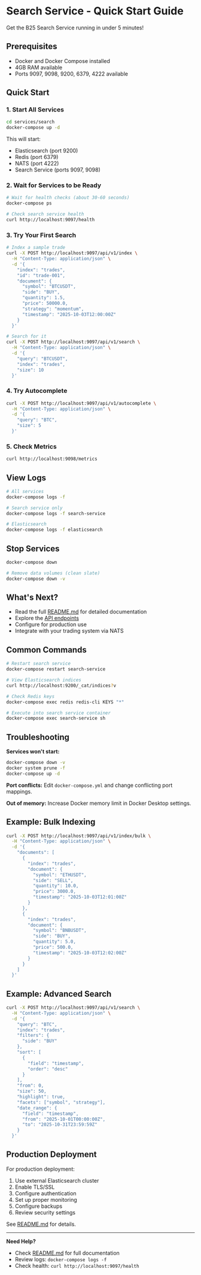 # Search Service - Quick Start Guide

Get the B25 Search Service running in under 5 minutes!

## Prerequisites

- Docker and Docker Compose installed
- 4GB RAM available
- Ports 9097, 9098, 9200, 6379, 4222 available

## Quick Start

### 1. Start All Services

```bash
cd services/search
docker-compose up -d
```

This will start:
- Elasticsearch (port 9200)
- Redis (port 6379)
- NATS (port 4222)
- Search Service (ports 9097, 9098)

### 2. Wait for Services to be Ready

```bash
# Wait for health checks (about 30-60 seconds)
docker-compose ps

# Check search service health
curl http://localhost:9097/health
```

### 3. Try Your First Search

```bash
# Index a sample trade
curl -X POST http://localhost:9097/api/v1/index \
  -H "Content-Type: application/json" \
  -d '{
    "index": "trades",
    "id": "trade-001",
    "document": {
      "symbol": "BTCUSDT",
      "side": "BUY",
      "quantity": 1.5,
      "price": 50000.0,
      "strategy": "momentum",
      "timestamp": "2025-10-03T12:00:00Z"
    }
  }'

# Search for it
curl -X POST http://localhost:9097/api/v1/search \
  -H "Content-Type: application/json" \
  -d '{
    "query": "BTCUSDT",
    "index": "trades",
    "size": 10
  }'
```

### 4. Try Autocomplete

```bash
curl -X POST http://localhost:9097/api/v1/autocomplete \
  -H "Content-Type: application/json" \
  -d '{
    "query": "BTC",
    "size": 5
  }'
```

### 5. Check Metrics

```bash
curl http://localhost:9098/metrics
```

## View Logs

```bash
# All services
docker-compose logs -f

# Search service only
docker-compose logs -f search-service

# Elasticsearch
docker-compose logs -f elasticsearch
```

## Stop Services

```bash
docker-compose down

# Remove data volumes (clean slate)
docker-compose down -v
```

## What's Next?

- Read the full [README.md](README.md) for detailed documentation
- Explore the [API endpoints](README.md#api-endpoints)
- Configure for production use
- Integrate with your trading system via NATS

## Common Commands

```bash
# Restart search service
docker-compose restart search-service

# View Elasticsearch indices
curl http://localhost:9200/_cat/indices?v

# Check Redis keys
docker-compose exec redis redis-cli KEYS "*"

# Execute into search service container
docker-compose exec search-service sh
```

## Troubleshooting

**Services won't start:**
```bash
docker-compose down -v
docker system prune -f
docker-compose up -d
```

**Port conflicts:**
Edit `docker-compose.yml` and change conflicting port mappings.

**Out of memory:**
Increase Docker memory limit in Docker Desktop settings.

## Example: Bulk Indexing

```bash
curl -X POST http://localhost:9097/api/v1/index/bulk \
  -H "Content-Type: application/json" \
  -d '{
    "documents": [
      {
        "index": "trades",
        "document": {
          "symbol": "ETHUSDT",
          "side": "SELL",
          "quantity": 10.0,
          "price": 3000.0,
          "timestamp": "2025-10-03T12:01:00Z"
        }
      },
      {
        "index": "trades",
        "document": {
          "symbol": "BNBUSDT",
          "side": "BUY",
          "quantity": 5.0,
          "price": 500.0,
          "timestamp": "2025-10-03T12:02:00Z"
        }
      }
    ]
  }'
```

## Example: Advanced Search

```bash
curl -X POST http://localhost:9097/api/v1/search \
  -H "Content-Type: application/json" \
  -d '{
    "query": "BTC",
    "index": "trades",
    "filters": {
      "side": "BUY"
    },
    "sort": [
      {
        "field": "timestamp",
        "order": "desc"
      }
    ],
    "from": 0,
    "size": 50,
    "highlight": true,
    "facets": ["symbol", "strategy"],
    "date_range": {
      "field": "timestamp",
      "from": "2025-10-01T00:00:00Z",
      "to": "2025-10-31T23:59:59Z"
    }
  }'
```

## Production Deployment

For production deployment:
1. Use external Elasticsearch cluster
2. Enable TLS/SSL
3. Configure authentication
4. Set up proper monitoring
5. Configure backups
6. Review security settings

See [README.md](README.md#deployment) for details.

---

**Need Help?**
- Check [README.md](README.md) for full documentation
- Review logs: `docker-compose logs -f`
- Check health: `curl http://localhost:9097/health`
